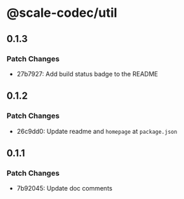 # @scale-codec/util

## 0.1.3

### Patch Changes

-   27b7927: Add build status badge to the README

## 0.1.2

### Patch Changes

-   26c9dd0: Update readme and `homepage` at `package.json`

## 0.1.1

### Patch Changes

-   7b92045: Update doc comments
